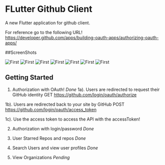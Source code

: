 # FLutter Github Client

A new Flutter application for github client.

For reference go to the following URL!
https://developer.github.com/apps/building-oauth-apps/authorizing-oauth-apps/

##ScreenShots

![First](art/IMG_0050.png)
![First](art/IMG_0042.PNG)
![First](art/IMG_0044.PNG)
![First](art/IMG_0045.png)
![First](art/IMG_0046.PNG)
![First](art/IMG_0047.PNG)
![First](art/IMG_0049.PNG)


## Getting Started

1. Authorization with OAuth! *Done*
1a). Users are redirected to request their GitHub identity
GET https://github.com/login/oauth/authorize

1b). Users are redirected back to your site by GitHub
POST https://github.com/login/oauth/access_token

1c). Use the access token to access the API with the accessToken!


2. Authorization with login/password *Done*

3. User Starred Repos and repos *Done*

4. Search Users and view user profiles *Done*

5. View Organizations *Pending*


